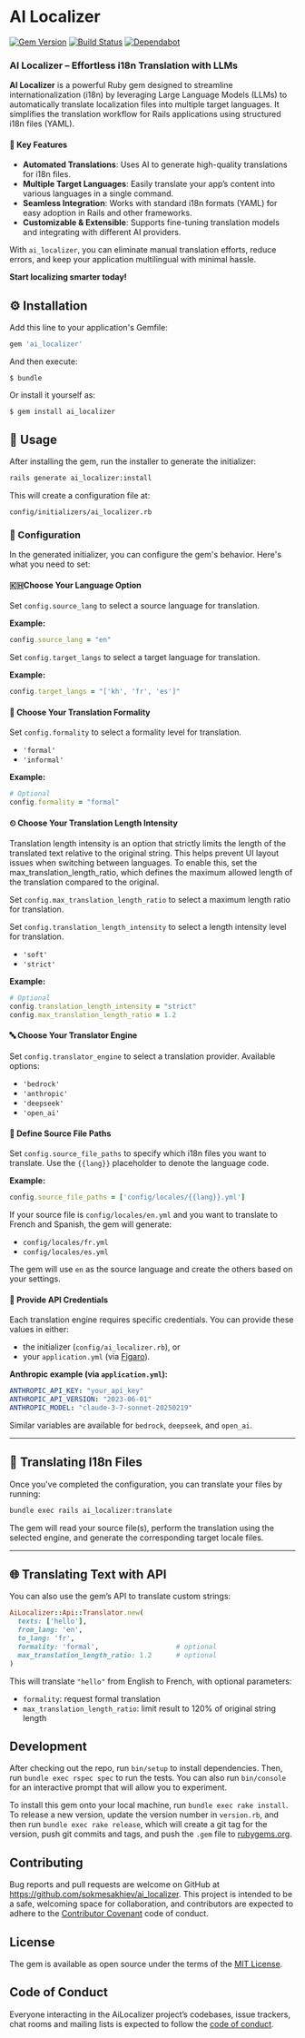 # AI Localizer
[![Gem Version](https://badge.fury.io/rb/ai_localizer.svg)](https://rubygems.org/gems/ai_localizer)
[![Build Status](https://github.com/sokmesakhiev/ai_localizer/workflows/Publish%20Gem/badge.svg)](https://github.com/sokmesakhiev/ai_localizer/actions?query=workflow%3A%22Publish%20Gem%22)
[![Dependabot](https://img.shields.io/badge/dependabot-enabled-success.svg)](https://dependabot.com)

### AI Localizer – Effortless i18n Translation with LLMs

**AI Localizer** is a powerful Ruby gem designed to streamline internationalization (i18n) by leveraging Large Language Models (LLMs) to automatically translate localization files into multiple target languages. It simplifies the translation workflow for Rails applications using structured i18n files (YAML).

#### 🔹 **Key Features**
- **Automated Translations**: Uses AI to generate high-quality translations for i18n files.
- **Multiple Target Languages**: Easily translate your app’s content into various languages in a single command.
- **Seamless Integration**: Works with standard i18n formats (YAML) for easy adoption in Rails and other frameworks.
- **Customizable & Extensible**: Supports fine-tuning translation models and integrating with different AI providers.

With `ai_localizer`, you can eliminate manual translation efforts, reduce errors, and keep your application multilingual with minimal hassle.

**Start localizing smarter today!**

## ⚙️  Installation

Add this line to your application's Gemfile:

```ruby
gem 'ai_localizer'
```

And then execute:

    $ bundle

Or install it yourself as:

    $ gem install ai_localizer

## 🚀 Usage

After installing the gem, run the installer to generate the initializer:

```bash
rails generate ai_localizer:install
```

This will create a configuration file at:

```
config/initializers/ai_localizer.rb
```

### 🔧 Configuration

In the generated initializer, you can configure the gem's behavior. Here's what you need to set:

#### 🇰🇭Choose Your Language Option

Set `config.source_lang` to select a source language for translation.

**Example:**

```ruby
config.source_lang = "en"
```

Set `config.target_langs` to select a target language for translation.

**Example:**

```ruby
config.target_langs = "['kh', 'fr', 'es']"
```

#### 📖 Choose Your Translation Formality

Set `config.formality` to select a formality level for translation.

- `'formal'`
- `'informal'`

**Example:**

```ruby
# Optional
config.formality = "formal"
```

#### ⏲ Choose Your Translation Length Intensity

Translation length intensity is an option that strictly limits the length of the translated text relative to the original string. This helps prevent UI layout issues when switching between languages. To enable this, set the max_translation_length_ratio, which defines the maximum allowed length of the translation compared to the original.

Set `config.max_translation_length_ratio` to select a maximum length ratio for translation.

Set `config.translation_length_intensity` to select a length intensity level for translation.

- `'soft'`
- `'strict'`

**Example:**

```ruby
# Optional
config.translation_length_intensity = "strict"
config.max_translation_length_ratio = 1.2
```

#### 🔤 Choose Your Translator Engine

Set `config.translator_engine` to select a translation provider. Available options:

- `'bedrock'`
- `'anthropic'`
- `'deepseek'`
- `'open_ai'`

#### 📁 Define Source File Paths

Set `config.source_file_paths` to specify which i18n files you want to translate. Use the `{{lang}}` placeholder to denote the language code.

**Example:**

```ruby
config.source_file_paths = ['config/locales/{{lang}}.yml']
```

If your source file is `config/locales/en.yml` and you want to translate to French and Spanish, the gem will generate:

- `config/locales/fr.yml`
- `config/locales/es.yml`

The gem will use `en` as the source language and create the others based on your settings.

#### 🔐 Provide API Credentials

Each translation engine requires specific credentials. You can provide these values in either:

- the initializer (`config/ai_localizer.rb`), or
- your `application.yml` (via [Figaro](https://github.com/laserlemon/figaro)).

**Anthropic example (via `application.yml`):**

```yaml
ANTHROPIC_API_KEY: "your_api_key"
ANTHROPIC_API_VERSION: "2023-06-01"
ANTHROPIC_MODEL: "claude-3-7-sonnet-20250219"
```

Similar variables are available for `bedrock`, `deepseek`, and `open_ai`.

---

## 🎯 Translating I18n Files

Once you've completed the configuration, you can translate your files by running:

```bash
bundle exec rails ai_localizer:translate
```

The gem will read your source file(s), perform the translation using the selected engine, and generate the corresponding target locale files.

---

## 🌐 Translating Text with API

You can also use the gem’s API to translate custom strings:

```ruby
AiLocalizer::Api::Translator.new(
  texts: ['hello'],
  from_lang: 'en',
  to_lang: 'fr',
  formality: 'formal',                   # optional
  max_translation_length_ratio: 1.2      # optional
)
```

This will translate `"hello"` from English to French, with optional parameters:

- `formality`: request formal translation
- `max_translation_length_ratio`: limit result to 120% of original string length

## Development

After checking out the repo, run `bin/setup` to install dependencies. Then, run `bundle exec rspec spec` to run the tests. You can also run `bin/console` for an interactive prompt that will allow you to experiment.

To install this gem onto your local machine, run `bundle exec rake install`. To release a new version, update the version number in `version.rb`, and then run `bundle exec rake release`, which will create a git tag for the version, push git commits and tags, and push the `.gem` file to [rubygems.org](https://rubygems.org).

## Contributing

Bug reports and pull requests are welcome on GitHub at https://github.com/sokmesakhiev/ai_localizer. This project is intended to be a safe, welcoming space for collaboration, and contributors are expected to adhere to the [Contributor Covenant](http://contributor-covenant.org) code of conduct.

## License

The gem is available as open source under the terms of the [MIT License](https://opensource.org/licenses/MIT).

## Code of Conduct

Everyone interacting in the AiLocalizer project’s codebases, issue trackers, chat rooms and mailing lists is expected to follow the [code of conduct](https://github.com/[USERNAME]/ai_localizer/blob/master/CODE_OF_CONDUCT.md).
